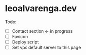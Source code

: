 # leoalvarenga.dev

Todo:
- [ ] Contact section <- in progress
- [ ] Favicon
- [ ] Deploy script
- [ ] Set vps default server to this page

